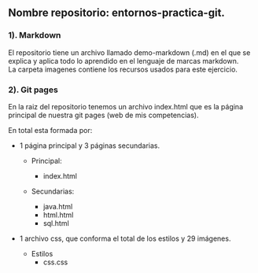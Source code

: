 ## Nombre repositorio: entornos-practica-git.

### 1). Markdown  
El repositorio tiene un archivo llamado demo-markdown (.md) en el que se explica y aplica todo lo aprendido en el lenguaje de marcas markdown.  
La carpeta imagenes contiene los recursos usados para este ejercicio.

### 2). Git pages  
En la raiz del repositorio tenemos un archivo index.html que es la página principal de nuestra git pages (web de mis competencias).  

En total esta formada por:  
- 1 página principal y 3 páginas secundarias.
    -  Principal:
        - index.html
          
    -  Secundarias:
        - java.html
        - html.html
        - sql.html
    
- 1 archivo css, que conforma el total de los estilos y 29 imágenes.
  
    - Estilos
      - css.css



